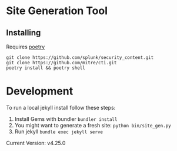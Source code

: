 # Site Generation Tool

## Installing 
Requires [poetry](https://python-poetry.org/docs/)

```
git clone https://github.com/splunk/security_content.git
git clone https://github.com/mitre/cti.git
poetry install && poetry shell
```

# Development
To run a local jekyll install follow these steps:

1. Install Gems with bundler `bundler install`
2. You might want to generate a fresh site: `python bin/site_gen.py`
3. Run jekyll `bundle exec jekyll serve`

Current Version: v4.25.0
